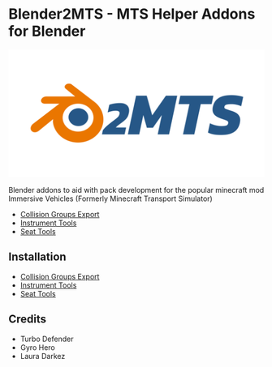# Blender2MTS - MTS Helper Addons for Blender

![Blender2MTS Banner](/wiki_images/social_banner.png)

Blender addons to aid with pack development for the popular minecraft mod Immersive Vehicles (Formerly Minecraft Transport Simulator)

* [Collision Groups Export](https://github.com/RishiMenon2004/Blender2MTS-Addons/blob/main/mts_collisions_exporter/mts_collision_group_exporter.py)
* [Instrument Tools](https://github.com/RishiMenon2004/Blender2MTS-Addons/blob/main/mts_instrument_tool/Blender2MTS%20-%20Instrument%20Tools.zip)
* [Seat Tools](https://github.com/RishiMenon2004/Blender2MTS-Addons/blob/main/mts_seat_tool/mts_seat_tool.py)

## Installation

* [Collision Groups Export](https://github.com/RishiMenon2004/Blender2MTS-Addons/wiki/Collisions-Exporter-Addon)
* [Instrument Tools](https://github.com/RishiMenon2004/Blender2MTS-Addons/wiki/Instrument-Tools-Addon)
* [Seat Tools](https://github.com/RishiMenon2004/Blender2MTS-Addons/wiki/Seat-Tools-Addon)

## Credits

* Turbo Defender
* Gyro Hero
* Laura Darkez
